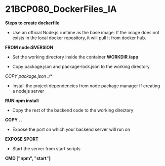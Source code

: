 # 21BCP080_DockerFiles_IA

**Steps to create dockerfile**

- Use an official Node.js runtime as the base image. If the image does not exists in the
 local docker repository, it will pull it from docker hub.

**FROM node:$VERSION**

- Set the working directory inside the container
**WORKDIR /app**

- Copy package.json and package-lock.json to the working directory

**COPY package*.json ./**

- Install the project dependencies from node package manager
If creating a nodejs server

**RUN npm install**

- Copy the rest of the backend code to the working directory

**COPY . .**

- Expose the port on which your backend server will run on

**EXPOSE $PORT**

- Start the server from start scripts

**CMD ["npm", "start"]**
